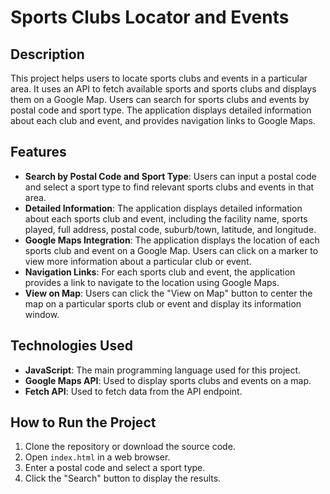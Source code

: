 # Sports Clubs Locator and Events

## Description
This project helps users to locate sports clubs and events in a particular area. It uses an API to fetch available sports and sports clubs and displays them on a Google Map. Users can search for sports clubs and events by postal code and sport type. The application displays detailed information about each club and event, and provides navigation links to Google Maps.

## Features
- **Search by Postal Code and Sport Type**: Users can input a postal code and select a sport type to find relevant sports clubs and events in that area.
- **Detailed Information**: The application displays detailed information about each sports club and event, including the facility name, sports played, full address, postal code, suburb/town, latitude, and longitude.
- **Google Maps Integration**: The application displays the location of each sports club and event on a Google Map. Users can click on a marker to view more information about a particular club or event.
- **Navigation Links**: For each sports club and event, the application provides a link to navigate to the location using Google Maps.
- **View on Map**: Users can click the "View on Map" button to center the map on a particular sports club or event and display its information window.

## Technologies Used
- **JavaScript**: The main programming language used for this project.
- **Google Maps API**: Used to display sports clubs and events on a map.
- **Fetch API**: Used to fetch data from the API endpoint.

## How to Run the Project
1. Clone the repository or download the source code.
2. Open `index.html` in a web browser.
3. Enter a postal code and select a sport type.
4. Click the "Search" button to display the results.


